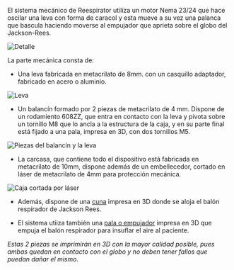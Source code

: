 El sistema mecánico de Reespirator utiliza un motor Nema 23/24 que hace oscilar una leva con forma de caracol y esta mueve a su vez una palanca que bascula haciendo moverse al empujador que aprieta sobre el globo del Jackson-Rees.

![Detalle](https://gitlab.com/reespirator/reespirator-doc/-/raw/master/images/mechanic.jpg "Detalle de la leva, el motor y la palanca")

La parte mecánica consta de:

* Una leva fabricada en metacrilato de 8mm. con un casquillo adaptador, fabricado en acero o aluminio.

![Leva](https://gitlab.com/reespirator/reespirator-doc/-/raw/master/images/mechanic/leva.jpg "Leva cortada en madera")

* Un balancín formado por 2 piezas de metacrilato de 4 mm. Dispone de un rodamiento 608ZZ, que entra en contacto con la leva y pivota sobre un tornillo M8 que lo ancla a la estructura de la caja, y en su parte final está fijado a una pala, impresa en 3D, con dos tornillos M5.

![Piezas del balancín y la leva](https://gitlab.com/reespirator/reespirator-doc/-/raw/master/images/mechanic/leva-y-balancín.jpg "Piezas del balancín y la leva cortadas en metacrilato")

* La carcasa, que contiene todo el dispositivo está fabricada en metacrilato de 10mm, dispone además de un embellecedor, cortado en láser de metacrilato de 4mm para protección mecánica.

![Caja cortada por láser](https://gitlab.com/reespirator/reespirator-doc/-/raw/master/images/cut/metacrilato.png "Caja cortada por láser")

* Además, dispone de una [cuna](https://gitlab.com/reespirator/reespirator2020/-/blob/master/files/stl/cuna.stl "Cuna impresa en 3D para alojar el balón del Jackson-Rees") impresa en 3D donde se aloja el balón respirador de Jackson Rees.

* El sistema utiiza también una [pala o empujador](https://gitlab.com/reespirator/reespirator2020/-/blob/master/files/stl/empujador_v3.stl "Cuna impresa en 3D para alojar el balón del Jackson-Rees") impresa en 3D que empuja el balón respirador para insuflar el aire al paciente. 

*Estas 2 piezas se imprimirán en 3D con la mayor calidad posible, pues ambas quedan en contacto con el globo y no deben tener fallos que puedan dañar el mismo.*
